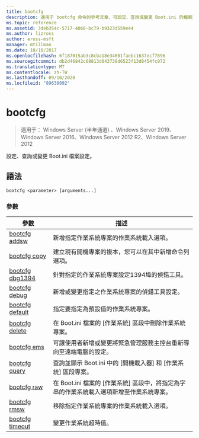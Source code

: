 ```yaml
---
title: bootcfg
description: 適用于 bootcfg 命令的參考文章，可設定、查詢或變更 Boot.ini 的檔案設定。
ms.topic: reference
ms.assetid: 3deb354c-5717-4066-bc79-b9323d559e44
ms.author: lizross
author: eross-msft
manager: mtillman
ms.date: 10/16/2017
ms.openlocfilehash: 6f187015ab3c8cba18e34601faebc1637ecf7896
ms.sourcegitcommit: db2d46842c68813d043738d6523f13d8454fc972
ms.translationtype: MT
ms.contentlocale: zh-TW
ms.lasthandoff: 09/10/2020
ms.locfileid: "89630092"
---
```

# <a name="bootcfg"></a>bootcfg

> 適用于： Windows Server (半年通道) 、Windows Server 2019、Windows Server 2016、Windows Server 2012 R2、Windows Server 2012

設定、查詢或變更 Boot.ini 檔案設定。

## <a name="syntax"></a>語法

```
bootcfg <parameter> [arguments...]
```

### <a name="parameters"></a>參數

| 參數 | 描述 |
| --------- | ----------- |
| [bootcfg addsw](bootcfg-addsw.md) | 新增指定作業系統專案的作業系統載入選項。 |
| [bootcfg copy](bootcfg-copy.md) | 建立現有開機專案的複本，您可以在其中新增命令列選項。 |
| [bootcfg dbg1394](bootcfg-dbg1394.md) | 針對指定的作業系統專案設定1394埠的偵錯工具。 |
| [bootcfg debug](bootcfg-debug.md) | 新增或變更指定之作業系統專案的偵錯工具設定。 |
| [bootcfg default](bootcfg-default.md) | 指定要指定為預設值的作業系統專案。 |
| [bootcfg delete](bootcfg-delete.md) | 在 Boot.ini 檔案的 [作業系統] 區段中刪除作業系統專案。 |
| [bootcfg ems](bootcfg-ems.md) | 可讓使用者新增或變更將緊急管理服務主控台重新導向至遠端電腦的設定。 |
| [bootcfg query](bootcfg-query.md) | 查詢並顯示 Boot.ini 中的 [開機載入器] 和 [作業系統] 區段專案。 |
| [bootcfg raw](bootcfg-raw.md) | 在 Boot.ini 檔案的 [作業系統] 區段中，將指定為字串的作業系統載入選項新增至作業系統專案。 |
| [bootcfg rmsw](bootcfg-rmsw.md) | 移除指定作業系統專案的作業系統載入選項。 |
| [bootcfg timeout](bootcfg-timeout.md) | 變更作業系統超時值。 |
